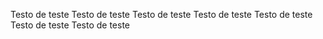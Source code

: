 Testo de teste
Testo de teste
Testo de teste
Testo de teste
Testo de teste
Testo de teste
Testo de teste
